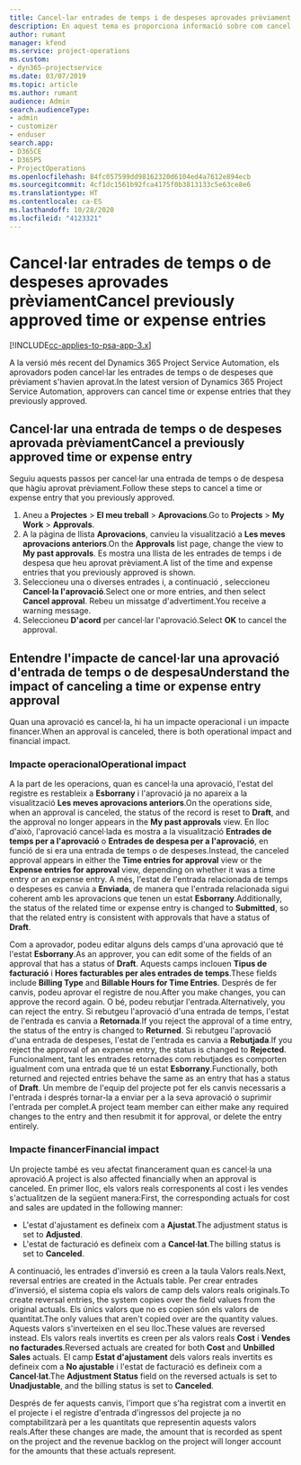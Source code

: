 ```yaml
---
title: Cancel·lar entrades de temps i de despeses aprovades prèviament
description: En aquest tema es proporciona informació sobre com cancel·lar una transacció de despesa i temps de projecte aprovada.
author: rumant
manager: kfend
ms.service: project-operations
ms.custom:
- dyn365-projectservice
ms.date: 03/07/2019
ms.topic: article
ms.author: rumant
audience: Admin
search.audienceType:
- admin
- customizer
- enduser
search.app:
- D365CE
- D365PS
- ProjectOperations
ms.openlocfilehash: 84fc057599dd98162320d6104ed4a7612e894ecb
ms.sourcegitcommit: 4cf1dc1561b92fca4175f0b3813133c5e63ce8e6
ms.translationtype: HT
ms.contentlocale: ca-ES
ms.lasthandoff: 10/28/2020
ms.locfileid: "4123321"
---
```

# <a name="cancel-previously-approved-time-or-expense-entries"></a><span data-ttu-id="4fcc5-103">Cancel·lar entrades de temps o de despeses aprovades prèviament</span><span class="sxs-lookup"><span data-stu-id="4fcc5-103">Cancel previously approved time or expense entries</span></span>

[!INCLUDE[cc-applies-to-psa-app-3.x](../includes/cc-applies-to-psa-app-3x.md)]

<span data-ttu-id="4fcc5-104">A la versió més recent del Dynamics 365 Project Service Automation, els aprovadors poden cancel·lar les entrades de temps o de despeses que prèviament s'havien aprovat.</span><span class="sxs-lookup"><span data-stu-id="4fcc5-104">In the latest version of Dynamics 365 Project Service Automation, approvers can cancel time or expense entries that they previously approved.</span></span>

## <a name="cancel-a-previously-approved-time-or-expense-entry"></a><span data-ttu-id="4fcc5-105">Cancel·lar una entrada de temps o de despeses aprovada prèviament</span><span class="sxs-lookup"><span data-stu-id="4fcc5-105">Cancel a previously approved time or expense entry</span></span>

<span data-ttu-id="4fcc5-106">Seguiu aquests passos per cancel·lar una entrada de temps o de despesa que hàgiu aprovat prèviament.</span><span class="sxs-lookup"><span data-stu-id="4fcc5-106">Follow these steps to cancel a time or expense entry that you previously approved.</span></span>

1. <span data-ttu-id="4fcc5-107">Aneu a **Projectes** \> **El meu treball** \> **Aprovacions**.</span><span class="sxs-lookup"><span data-stu-id="4fcc5-107">Go to **Projects** \> **My Work** \> **Approvals**.</span></span>
2. <span data-ttu-id="4fcc5-108">A la pàgina de llista **Aprovacions**, canvieu la visualització a **Les meves aprovacions anteriors**.</span><span class="sxs-lookup"><span data-stu-id="4fcc5-108">On the **Approvals** list page, change the view to **My past approvals**.</span></span> <span data-ttu-id="4fcc5-109">Es mostra una llista de les entrades de temps i de despesa que heu aprovat prèviament.</span><span class="sxs-lookup"><span data-stu-id="4fcc5-109">A list of the time and expense entries that you previously approved is shown.</span></span>
3. <span data-ttu-id="4fcc5-110">Seleccioneu una o diverses entrades i, a continuació , seleccioneu **Cancel·la l'aprovació**.</span><span class="sxs-lookup"><span data-stu-id="4fcc5-110">Select one or more entries, and then select **Cancel approval**.</span></span> <span data-ttu-id="4fcc5-111">Rebeu un missatge d'advertiment.</span><span class="sxs-lookup"><span data-stu-id="4fcc5-111">You receive a warning message.</span></span>
4. <span data-ttu-id="4fcc5-112">Seleccioneu **D'acord** per cancel·lar l'aprovació.</span><span class="sxs-lookup"><span data-stu-id="4fcc5-112">Select **OK** to cancel the approval.</span></span>

## <a name="understand-the-impact-of-canceling-a-time-or-expense-entry-approval"></a><span data-ttu-id="4fcc5-113">Entendre l'impacte de cancel·lar una aprovació d'entrada de temps o de despesa</span><span class="sxs-lookup"><span data-stu-id="4fcc5-113">Understand the impact of canceling a time or expense entry approval</span></span>

<span data-ttu-id="4fcc5-114">Quan una aprovació es cancel·la, hi ha un impacte operacional i un impacte financer.</span><span class="sxs-lookup"><span data-stu-id="4fcc5-114">When an approval is canceled, there is both operational impact and financial impact.</span></span>

### <a name="operational-impact"></a><span data-ttu-id="4fcc5-115">Impacte operacional</span><span class="sxs-lookup"><span data-stu-id="4fcc5-115">Operational impact</span></span>

<span data-ttu-id="4fcc5-116">A la part de les operacions, quan es cancel·la una aprovació, l'estat del registre es restableix a **Esborrany** i l'aprovació ja no apareix a la visualització **Les meves aprovacions anteriors**.</span><span class="sxs-lookup"><span data-stu-id="4fcc5-116">On the operations side, when an approval is canceled, the status of the record is reset to **Draft**, and the approval no longer appears in the **My past approvals** view.</span></span> <span data-ttu-id="4fcc5-117">En lloc d'això, l'aprovació cancel·lada es mostra a la visualització **Entrades de temps per a l'aprovació** o **Entrades de despesa per a l'aprovació**, en funció de si era una entrada de temps o de despeses.</span><span class="sxs-lookup"><span data-stu-id="4fcc5-117">Instead, the canceled approval appears in either the **Time entries for approval** view or the **Expense entries for approval** view, depending on whether it was a time entry or an expense entry.</span></span> <span data-ttu-id="4fcc5-118">A més, l'estat de l'entrada relacionada de temps o despeses es canvia a **Enviada**, de manera que l'entrada relacionada sigui coherent amb les aprovacions que tenen un estat **Esborrany**.</span><span class="sxs-lookup"><span data-stu-id="4fcc5-118">Additionally, the status of the related time or expense entry is changed to **Submitted**, so that the related entry is consistent with approvals that have a status of **Draft**.</span></span>

<span data-ttu-id="4fcc5-119">Com a aprovador, podeu editar alguns dels camps d'una aprovació que té l'estat **Esborrany**.</span><span class="sxs-lookup"><span data-stu-id="4fcc5-119">As an approver, you can edit some of the fields of an approval that has a status of **Draft**.</span></span> <span data-ttu-id="4fcc5-120">Aquests camps inclouen **Tipus de facturació** i **Hores facturables per ales entrades de temps**.</span><span class="sxs-lookup"><span data-stu-id="4fcc5-120">These fields include **Billing Type** and **Billable Hours for Time Entries**.</span></span> <span data-ttu-id="4fcc5-121">Després de fer canvis, podeu aprovar el registre de nou.</span><span class="sxs-lookup"><span data-stu-id="4fcc5-121">After you make changes, you can approve the record again.</span></span> <span data-ttu-id="4fcc5-122">O bé, podeu rebutjar l'entrada.</span><span class="sxs-lookup"><span data-stu-id="4fcc5-122">Alternatively, you can reject the entry.</span></span> <span data-ttu-id="4fcc5-123">Si rebutgeu l'aprovació d'una entrada de temps, l'estat de l'entrada es canvia a **Retornada**.</span><span class="sxs-lookup"><span data-stu-id="4fcc5-123">If you reject the approval of a time entry, the status of the entry is changed to **Returned**.</span></span> <span data-ttu-id="4fcc5-124">Si rebutgeu l'aprovació d'una entrada de despeses, l'estat de l'entrada es canvia a **Rebutjada**.</span><span class="sxs-lookup"><span data-stu-id="4fcc5-124">If you reject the approval of an expense entry, the status is changed to **Rejected**.</span></span> <span data-ttu-id="4fcc5-125">Funcionalment, tant les entrades retornades com rebutjades es comporten igualment com una entrada que té un estat **Esborrany**.</span><span class="sxs-lookup"><span data-stu-id="4fcc5-125">Functionally, both returned and rejected entries behave the same as an entry that has a status of **Draft**.</span></span> <span data-ttu-id="4fcc5-126">Un membre de l'equip del projecte pot fer els canvis necessaris a l'entrada i després tornar-la a enviar per a la seva aprovació o suprimir l'entrada per complet.</span><span class="sxs-lookup"><span data-stu-id="4fcc5-126">A project team member can either make any required changes to the entry and then resubmit it for approval, or delete the entry entirely.</span></span>

### <a name="financial-impact"></a><span data-ttu-id="4fcc5-127">Impacte financer</span><span class="sxs-lookup"><span data-stu-id="4fcc5-127">Financial impact</span></span>

<span data-ttu-id="4fcc5-128">Un projecte també es veu afectat financerament quan es cancel·la una aprovació.</span><span class="sxs-lookup"><span data-stu-id="4fcc5-128">A project is also affected financially when an approval is canceled.</span></span> <span data-ttu-id="4fcc5-129">En primer lloc, els valors reals corresponents al cost i les vendes s'actualitzen de la següent manera:</span><span class="sxs-lookup"><span data-stu-id="4fcc5-129">First, the corresponding actuals for cost and sales are updated in the following manner:</span></span>

- <span data-ttu-id="4fcc5-130">L'estat d'ajustament es defineix com a **Ajustat**.</span><span class="sxs-lookup"><span data-stu-id="4fcc5-130">The adjustment status is set to **Adjusted**.</span></span>
- <span data-ttu-id="4fcc5-131">L'estat de facturació es defineix com a **Cancel·lat**.</span><span class="sxs-lookup"><span data-stu-id="4fcc5-131">The billing status is set to **Canceled**.</span></span>

<span data-ttu-id="4fcc5-132">A continuació, les entrades d'inversió es creen a la taula Valors reals.</span><span class="sxs-lookup"><span data-stu-id="4fcc5-132">Next, reversal entries are created in the Actuals table.</span></span> <span data-ttu-id="4fcc5-133">Per crear entrades d'inversió, el sistema copia els valors de camp dels valors reals originals.</span><span class="sxs-lookup"><span data-stu-id="4fcc5-133">To create reversal entries, the system copies over the field values from the original actuals.</span></span> <span data-ttu-id="4fcc5-134">Els únics valors que no es copien són els valors de quantitat.</span><span class="sxs-lookup"><span data-stu-id="4fcc5-134">The only values that aren't copied over are the quantity values.</span></span> <span data-ttu-id="4fcc5-135">Aquests valors s'inverteixen en el seu lloc.</span><span class="sxs-lookup"><span data-stu-id="4fcc5-135">These values are reversed instead.</span></span> <span data-ttu-id="4fcc5-136">Els valors reals invertits es creen per als valors reals **Cost** i **Vendes no facturades**.</span><span class="sxs-lookup"><span data-stu-id="4fcc5-136">Reversed actuals are created for both **Cost** and **Unbilled Sales** actuals.</span></span> <span data-ttu-id="4fcc5-137">El camp **Estat d'ajustament** dels valors reals invertits es defineix com a **No ajustable** i l'estat de facturació es defineix com a **Cancel·lat**.</span><span class="sxs-lookup"><span data-stu-id="4fcc5-137">The **Adjustment Status** field on the reversed actuals is set to **Unadjustable**, and the billing status is set to **Canceled**.</span></span>

<span data-ttu-id="4fcc5-138">Després de fer aquests canvis, l'import que s'ha registrat com a invertit en el projecte i el registre d'entrada d'ingressos del projecte ja no comptabilitzarà per a les quantitats que representin aquests valors reals.</span><span class="sxs-lookup"><span data-stu-id="4fcc5-138">After these changes are made, the amount that is recorded as spent on the project and the revenue backlog on the project will longer account for the amounts that these actuals represent.</span></span>
